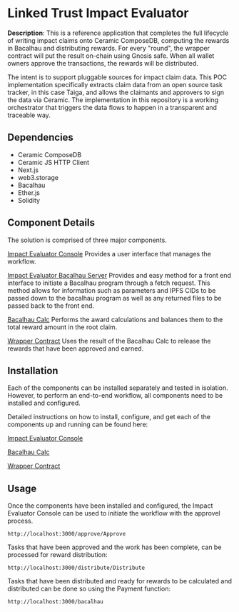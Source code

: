 # Linked Trust Impact Evaluator

**Description**:
This is a reference application that completes the full lifecycle of writing impact claims onto Ceramic ComposeDB, computing the rewards in Bacalhau and distributing rewards. For every "round", the wrapper contract will put the result on-chain using Gnosis safe. When all wallet owners approve the transactions, the rewards will be distributed.

The intent is to support pluggable sources for impact claim data. This POC implementation specifically extracts claim data from an open source task tracker, in this case Taiga, and allows the claimants and approvers to sign the data via Ceramic. The implementation in this repository is a working orchestrator that triggers the data flows to happen in a transparent and traceable way.

## Dependencies

- Ceramic ComposeDB
- Ceramic JS HTTP Client
- Next.js
- web3.storage
- Bacalhau
- Ether.js
- Solidity

## Component Details

The solution is comprised of three major components.

[Impact Evaluator Console](./task/README.md)
Provides a user interface that manages the workflow.

[Impact Evaluator Bacalhau Server](server/README.md)
Provides and easy method for a front end interface to initiate a Bacalhau program through a fetch request. This method allows for information such as parameters and IPFS CIDs to be passed down to the bacalhau program as well as any returned files to be passed back to the front end.

[Bacalhau Calc](./baclahauC/README.md)
Performs the award calculations and balances them to the total reward amount in the root claim.

[Wrapper Contract](./contracts/README.md)
Uses the result of the Bacalhau Calc to release the rewards that have been approved and earned.

## Installation

Each of the components can be installed separately and tested in isolation. However, to perform an end-to-end workflow, all components need to be installed and configured.

Detailed instructions on how to install, configure, and get each of the components up and running can be found here:

[Impact Evaluator Console](./task/INSTALL.md)

[Bacalhau Calc](./baclahauC/README.md)

[Wrapper Contract](./contracts/README.md)

## Usage

Once the components have been installed and configured, the Impact Evaluator Console can be used to initiate the workflow with the approvel process.

```
http://localhost:3000/approve/Approve

```

Tasks that have been approved and the work has been complete, can be processed for reward distribution:

```
http://localhost:3000/distribute/Distribute
```

Tasks that have been distributed and ready for rewards to be calculated and distributed can be done so using the Payment function:

```
http://localhost:3000/bacalhau
```
